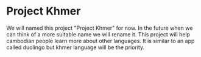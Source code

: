 # Project Khmer

We will named this project "Project Khmer" for now. In the future when we can think of a more suitable name we will rename it. 
This project will help cambodian people learn more about other languages. It is similar to an app called duolingo but khmer language will be the priority.